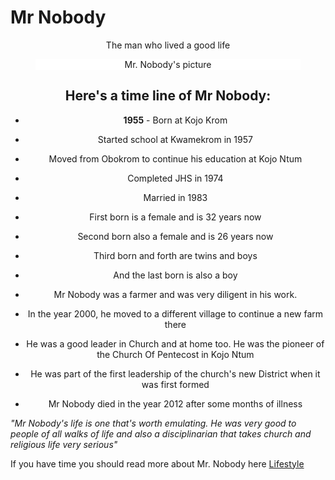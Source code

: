 <!DOCTYPE>
<html>
 <head>
     <title>A TRIBUTE PAGE</title>
    <link rel="stylesheet" href="style.css">
 </head>
 <body id="main">
    <h1 id="title">Mr Nobody</h1>
    <p style="text-align: center";>The man who lived a good life</p>
    <figure style="background-color: white;">
        <div id="img-div">
    <img src="vlcsnap-2019-10-27-00h19m15s401.png" alt="">  
        </div>    
    <figcaption style="text-align: center;">Mr. Nobody's picture</figcaption>
    </figure>
    <h2 style="text-align:center;">Here's a time line of Mr Nobody:</h2>
    <div style="text-align: center;">
    <ul>
        <p><li><b>1955</b> - Born at Kojo Krom</li></p>
        <p><li>Started school at Kwamekrom in 1957</li></p>
        <p><li>Moved from Obokrom to continue his education at Kojo Ntum </li></p>
        <p><li>Completed JHS in 1974</li></p>
        <p><li>Married in 1983</li></p>
        <P><li>First born is a female and is 32 years now</li></P>
        <p><li>Second born also a female and is 26 years now</li></p>
        <p><li>Third born and forth are twins and boys</li></p>
        <p><li>And the last born is also a boy</li></p>
        <p><li>Mr Nobody was a farmer and was very diligent in his work.</li></p>
        <p><li>In the year 2000, he moved to a different village to continue a new farm there</li></p>
        <p><li>He was a good leader in Church and at home too. He was the pioneer of the Church Of Pentecost in Kojo Ntum</li></p>
        <p><li>He was part of the first leadership of the church's new District when it was first formed</li></p>
        <p><li>Mr Nobody died in the year 2012 after some months of illness</li></p>
    </ul>
    </div>
    <div><p><em>"Mr Nobody's life is one that's worth emulating. He was very good to people of all walks of life and also a
        disciplinarian that takes church and religious life very serious"</em>
    </p></div>
    If you have time you should read more about Mr. Nobody here <a href="" target="_blank">Lifestyle</a>
 </body>   
</html>